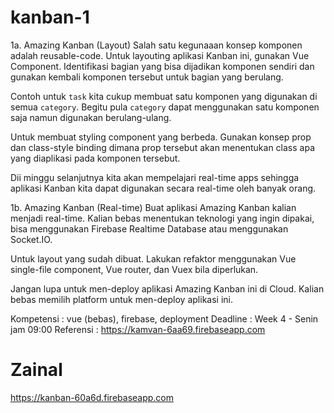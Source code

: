 # kanban-1

1a. Amazing Kanban (Layout)
Salah satu kegunaaan konsep komponen adalah reusable-code. Untuk layouting aplikasi Kanban ini, gunakan Vue Component. Identifikasi bagian yang bisa dijadikan komponen sendiri dan gunakan kembali komponen tersebut untuk bagian yang berulang.

Contoh untuk `task` kita cukup membuat satu komponen yang digunakan di semua `category`. Begitu pula `category` dapat menggunakan satu komponen saja namun digunakan berulang-ulang.

Untuk membuat styling component yang berbeda. Gunakan konsep prop dan class-style binding dimana prop tersebut akan menentukan class apa yang diaplikasi pada komponen tersebut.

Dii minggu selanjutnya kita akan mempelajari real-time apps sehingga aplikasi Kanban kita dapat digunakan secara real-time oleh banyak orang.

1b. Amazing Kanban (Real-time)
Buat aplikasi Amazing Kanban kalian menjadi real-time. Kalian bebas menentukan teknologi yang ingin dipakai, bisa menggunakan Firebase Realtime Database atau menggunakan Socket.IO.

Untuk layout yang sudah dibuat. Lakukan refaktor menggunakan Vue single-file component, Vue router, dan Vuex bila diperlukan.

Jangan lupa untuk men-deploy aplikasi Amazing Kanban ini di Cloud. Kalian bebas memilih platform untuk men-deploy aplikasi ini.

Kompetensi : vue (bebas), firebase, deployment
Deadline : Week 4 - Senin jam 09:00
Referensi : https://kamvan-6aa69.firebaseapp.com

# Zainal

https://kanban-60a6d.firebaseapp.com